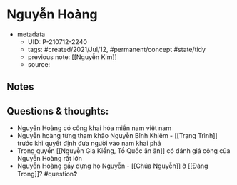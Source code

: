 # Nguyễn Hoàng

- metadata
	- UID: P-210712-2240
	- tags: #created/2021/Jul/12, #permanent/concept #state/tidy 
	- previous note: [[Nguyễn Kim]]
	- source: 

## Notes


## Questions & thoughts:
- Nguyễn Hoàng có công khai hóa miền nam việt nam
- Nguyễn hoàng từng tham khảo Nguyễn Bỉnh Khiêm - [[Trạng Trình]] trước khi quyết định đưa người vào nam khai phá
- Trong quyển [[Nguyễn Gia Kiểng, Tổ Quốc ăn ăn]] có đánh giá công của Nguyễn Hoàng rất lớn
- Nguyễn Hoàng gầy dựng họ Nguyễn - [[Chúa Nguyễn]] ở [[Đàng Trong]]? #question❓ 
